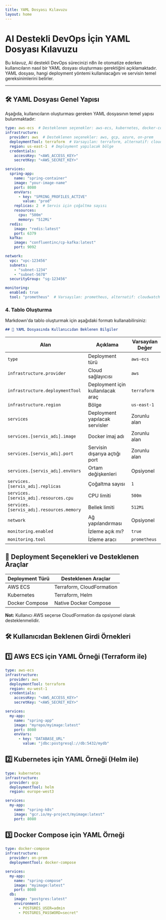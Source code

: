 ```yaml
---
title: YAML Dosyası Kılavuzu
layout: home
---
```


# AI Destekli DevOps İçin YAML Dosyası Kılavuzu

Bu kılavuz, AI destekli DevOps sürecinizi n8n ile otomatize ederken kullanıcıların nasıl bir YAML dosyası oluşturması gerektiğini açıklamaktadır.  
YAML dosyası, hangi deployment yöntemi kullanılacağını ve servisin temel gereksinimlerini belirler.

---

## 🛠 YAML Dosyası Genel Yapısı


Aşağıda, kullanıcıların oluşturması gereken YAML dosyasının temel yapısı bulunmaktadır:

```yaml
type: aws-ecs  # Desteklenen seçenekler: aws-ecs, kubernetes, docker-compose
infrastructure:
  provider: aws  # Desteklenen seçenekler: aws, gcp, azure, on-prem
  deploymentTool: terraform  # Varsayılan: terraform, alternatif: cloudformation (AWS), helm (K8s)
  region: us-east-1  # Deployment yapılacak bölge
  credentials:
    accessKey: "<AWS_ACCESS_KEY>"
    secretKey: "<AWS_SECRET_KEY>"

services:
  spring-app:
    name: "spring-container"
    image: "your-image-name"
    port: 8080
    envVars:
      - key: "SPRING_PROFILES_ACTIVE"
        value: "prod"
    replicas: 2  # Servis için çoğaltma sayısı
    resources:
      cpu: "500m"
      memory: "512Mi"
  redis:
    image: "redis:latest"
    port: 6379
  kafka:
    image: "confluentinc/cp-kafka:latest"
    port: 9092

network:
  vpc: "vpc-123456"
  subnets:
    - "subnet-1234"
    - "subnet-5678"
  securityGroup: "sg-123456"

monitoring:
  enabled: true
  tool: "prometheus"  # Varsayılan: prometheus, alternatif: cloudwatch (AWS), stackdriver (GCP)
```

### 4. Tablo Oluşturma
Markdown'da tablo oluşturmak için aşağıdaki formatı kullanabilirsiniz:

```markdown
## 📌 YAML Dosyasında Kullanıcıdan Beklenen Bilgiler
```


| Alan | Açıklama | Varsayılan Değer |
|------|----------|------------------|
| `type` | Deployment türü | `aws-ecs` |
| `infrastructure.provider` | Cloud sağlayıcısı | `aws` |
| `infrastructure.deploymentTool` | Deployment için kullanılacak araç | `terraform` |
| `infrastructure.region` | Bölge | `us-east-1` |
| `services` | Deployment yapılacak servisler | Zorunlu alan |
| `services.[servis_adı].image` | Docker imaj adı | Zorunlu alan |
| `services.[servis_adı].port` | Servisin dışarıya açtığı port | Zorunlu alan |
| `services.[servis_adı].envVars` | Ortam değişkenleri | Opsiyonel |
| `services.[servis_adı].replicas` | Çoğaltma sayısı | `1` |
| `services.[servis_adı].resources.cpu` | CPU limiti | `500m` |
| `services.[servis_adı].resources.memory` | Bellek limiti | `512Mi` |
| `network` | Ağ yapılandırması | Opsiyonel |
| `monitoring.enabled` | İzleme açık mı? | `true` |
| `monitoring.tool` | İzleme aracı | `prometheus` |



## 📌 Deployment Seçenekleri ve Desteklenen Araçlar

| Deployment Türü | Desteklenen Araçlar |
|-----------------|---------------------|
| AWS ECS | Terraform, CloudFormation |
| Kubernetes | Terraform, Helm |
| Docker Compose | Native Docker Compose |

**Not:** Kullanıcı AWS seçerse CloudFormation da opsiyonel olarak desteklenmelidir.

## 🛠 Kullanıcıdan Beklenen Girdi Örnekleri

## 1️⃣ AWS ECS için YAML Örneği (Terraform ile)
    
```yaml
type: aws-ecs
infrastructure:
  provider: aws
  deploymentTool: terraform
  region: eu-west-1
  credentials:
    accessKey: "<AWS_ACCESS_KEY>"
    secretKey: "<AWS_SECRET_KEY>"

services:
  my-app:
    name: "spring-app"
    image: "myrepo/myimage:latest"
    port: 8080
    envVars:
      - key: "DATABASE_URL"
        value: "jdbc:postgresql://db:5432/mydb"
```

## 2️⃣ Kubernetes için YAML Örneği (Helm ile)

```yaml
type: kubernetes
infrastructure:
  provider: gcp
  deploymentTool: helm
  region: europe-west3

services:
  my-app:
    name: "spring-k8s"
    image: "gcr.io/my-project/myimage:latest"
    port: 8080
```

## 3️⃣ Docker Compose için YAML Örneği

```yaml
type: docker-compose
infrastructure:
  provider: on-prem
  deploymentTool: docker-compose

services:
  my-app:
    name: "spring-compose"
    image: "myimage:latest"
    port: 8080
  db:
    image: "postgres:latest"
    environment:
      - POSTGRES_USER=admin
      - POSTGRES_PASSWORD=secret"
```

